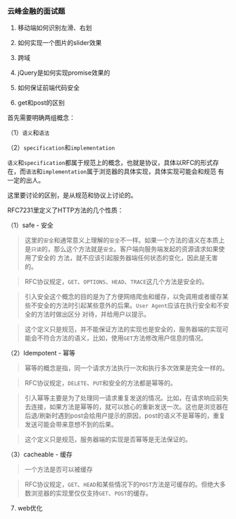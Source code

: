 ### 云峰金融的面试题

1. 移动端如何识别左滑、右划

2. 如何实现一个图片的slider效果

3. 跨域

4. jQuery是如何实现promise效果的

5. 如何保证前端代码安全

6. get和post的区别

首先需要明确两组概念：

（1）`语义`和`语法`

（2）`specification`和`implementation`

`语义`和`specification`都属于规范上的概念，也就是协议，具体以RFC的形式存在，而`语法`和`implementation`属于浏览器的具体实现，具体实现可能会和规范
有一定的出人。

这里要讨论的区别，是从规范和协议上讨论的。

RFC7231里定义了HTTP方法的几个性质：

（1）safe - 安全

> 这里的`安全`和通常意义上理解的`安全`不一样。如果一个方法的语义在本质上是`只读`的，那么这个方法就是`安全`。客户端向服务端发起的资源请求如果使用了安全的
方法，就不应该引起服务器端任何状态的变化，因此是无害的。

> RFC协议规定，`GET`、`OPTIONS`、`HEAD`、`TRACE`这几个方法是安全的。

> 引入安全这个概念的目的是为了方便网络爬虫和缓存，以免调用或者缓存某些不安全的方法时引起某些意外的后果。`User Agent`应该在执行安全和不安全的方法时做出区分
对待，并给用户以提示。

> 这个定义只是规范，并不能保证方法的实现也是安全的，服务器端的实现可能会不符合方法的语义，比如，使用`GET`方法修改用户信息的情况。

（2）Idempotent - 幂等

> 幂等的概念是指，同一个请求方法执行一次和执行多次效果是完全一样的。

> RFC协议规定，`DELETE`、`PUT`和安全的方法都是幂等的。

> 引入幂等主要是为了处理同一请求重复发送的情况。比如，在请求响应前失去连接，如果方法是幂等的，就可以放心的重新发送一次。这也是浏览器在后退/刷新时遇到post会给用户提示的原因，post的语义不是幂等的，重复发送可能会带来意想不到的后果。

> 这个定义只是规范，服务器端的实现是否幂等是无法保证的。

（3）cacheable - 缓存

> 一个方法是否可以被缓存

> RFC协议规定，`GET`、`HEAD`和某些情况下的`POST`方法是可缓存的。但绝大多数浏览器的实现里仅仅支持`GET`、`POST`的缓存。

7. web优化
